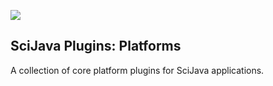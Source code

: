[![](https://github.com/scijava/scijava-plugins-platforms/actions/workflows/build-main.yml/badge.svg)](https://github.com/scijava/scijava-plugins-platforms/actions/workflows/build-main.yml)

SciJava Plugins: Platforms
--------------------------

A collection of core platform plugins for SciJava applications.
